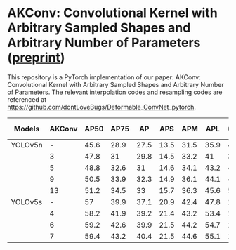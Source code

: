 
# AKConv: Convolutional Kernel with Arbitrary Sampled Shapes and Arbitrary Number of Parameters ([preprint](https://doi.org/10.48550/arXiv.2304.03198))
This repository is a PyTorch implementation of our paper: AKConv: Convolutional Kernel with Arbitrary Sampled Shapes and Arbitrary Number of Parameters.
The relevant interpolation codes and resampling codes are referenced at https://github.com/dontLoveBugs/Deformable_ConvNet_pytorch.

| Models    | AKConv | AP50 | AP75 | AP   | APS  | APM  | APL  | GFLOPS | Params (M) |
|-----------|--------|------|------|------|------|------|------|--------|------------|
| YOLOv5n   | -      | 45.6 | 28.9 | 27.5 | 13.5 | 31.5 | 35.9 | 4.5    | 1.87       |
|           | 3      | 47.8 | 31   | 29.8 | 14.5 | 33.2 | 41   | 3.8    | 1.51       |
|           | 5      | 48.8 | 32.6 | 31   | 14.6 | 34.1 | 43.2 | 4.1    | 1.65       |
|           | 9      | 50.5 | 33.9 | 32.3 | 14.9 | 36.1 | 44.1 | 4.8    | 1.94       |
|           | 13     | 51.2 | 34.5 | 33   | 15.7 | 36.3 | 45.6 | 5.5    | 2.23       |
| YOLOv5s   | -      | 57   | 39.9 | 37.1 | 20.9 | 42.4 | 47.8 | 16.4   | 7.23       |
|           | 4      | 58.2 | 41.9 | 39.2 | 21.4 | 43.2 | 53.4 | 14.1   | 6.01       |
|           | 6      | 59.2 | 42.6 | 39.9 | 21.5 | 44.2 | 54.7 | 15.3   | 6.55       |
|           | 7      | 59.4 | 43.2 | 40.4 | 21.5 | 44.6 | 55.1 | 15.9   | 6.82       |
